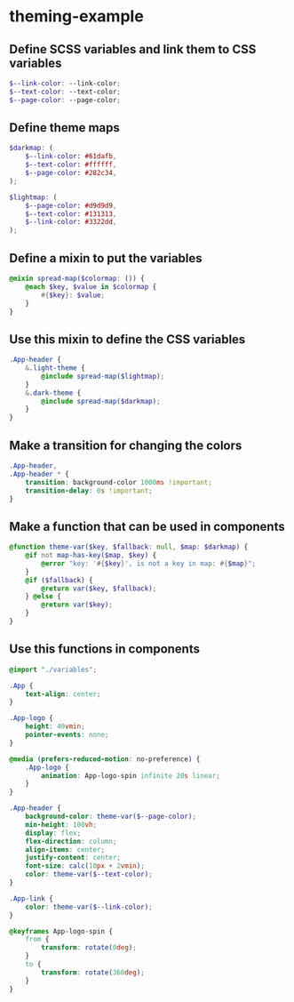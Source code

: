 # theming-example

## Define SCSS variables and link them to CSS variables

```scss
$--link-color: --link-color;
$--text-color: --text-color;
$--page-color: --page-color;
```

## Define theme maps

```scss
$darkmap: (
	$--link-color: #61dafb,
	$--text-color: #ffffff,
	$--page-color: #282c34,
);

$lightmap: (
	$--page-color: #d9d9d9,
	$--text-color: #131313,
	$--link-color: #3322dd,
);
```

## Define a mixin to put the variables

```scss
@mixin spread-map($colormap: ()) {
	@each $key, $value in $colormap {
		#{$key}: $value;
	}
}
```

## Use this mixin to define the CSS variables

```scss
.App-header {
	&.light-theme {
		@include spread-map($lightmap);
	}
	&.dark-theme {
		@include spread-map($darkmap);
	}
}
```

## Make a transition for changing the colors

```scss
.App-header,
.App-header * {
	transition: background-color 1000ms !important;
	transition-delay: 0s !important;
}
```

## Make a function that can be used in components

```scss
@function theme-var($key, $fallback: null, $map: $darkmap) {
	@if not map-has-key($map, $key) {
		@error "key: '#{$key}', is not a key in map: #{$map}";
	}
	@if ($fallback) {
		@return var($key, $fallback);
	} @else {
		@return var($key);
	}
}
```

## Use this functions in components

```scss
@import "./variables";

.App {
	text-align: center;
}

.App-logo {
	height: 40vmin;
	pointer-events: none;
}

@media (prefers-reduced-motion: no-preference) {
	.App-logo {
		animation: App-logo-spin infinite 20s linear;
	}
}

.App-header {
	background-color: theme-var($--page-color);
	min-height: 100vh;
	display: flex;
	flex-direction: column;
	align-items: center;
	justify-content: center;
	font-size: calc(10px + 2vmin);
	color: theme-var($--text-color);
}

.App-link {
	color: theme-var($--link-color);
}

@keyframes App-logo-spin {
	from {
		transform: rotate(0deg);
	}
	to {
		transform: rotate(360deg);
	}
}
```
